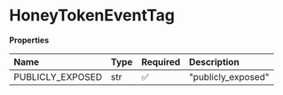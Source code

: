 # HoneyTokenEventTag

**Properties**

| Name             | Type | Required | Description        |
| :--------------- | :--- | :------- | :----------------- |
| PUBLICLY_EXPOSED | str  | ✅       | "publicly_exposed" |

<!-- This file was generated by liblab | https://liblab.com/ -->
